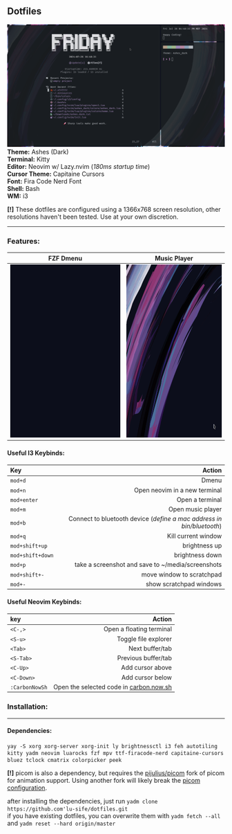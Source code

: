 ## Dotfiles

![](media/dotfiles/screenshot.png)
**Theme:** Ashes (Dark)<br>
**Terminal:** Kitty<br>
**Editor:** Neovim w/ Lazy.nvim (_180ms startup time_)<br>
**Cursor Theme:** Capitaine Cursors<br>
**Font:** Fira Code Nerd Font<br>
**Shell:** Bash<br>
**WM:** i3<br>

**[!]** These dotfiles are configured using a 1366x768 screen resolution, other resolutions haven't been tested. Use at your own discretion. 

---
### Features:

|FZF Dmenu|Music Player|
|---|---|
|<img src='media/dotfiles/dmenu.gif' height='400'>|<img src='media/dotfiles/music.gif' height='400'>|


#### Useful I3 Keybinds:
|Key|Action|
|:-|-:|
|`mod+d`|Dmenu|
|`mod+n`|Open neovim in a new terminal|
|`mod+enter`|Open a terminal|
|`mod+m`|Open music player|
|`mod+b`|Connect to bluetooth device (_define a mac address in bin/bluetooth_)|
|`mod+q`|Kill current window|
|`mod+shift+up`|brightness up|
|`mod+shift+down`|brightness down|
|`mod+p`|take a screenshot and save to ~/media/screenshots|
|`mod+shift+-`|move window to scratchpad|
|`mod+-`|show scratchpad windows|

#### Useful Neovim Keybinds:
|key|Action|
|:---|------:|
|`<C-,>`|Open a floating terminal|
|`<S-u>`|Toggle file explorer|
|`<Tab>`|Next buffer/tab|
|`<S-Tab>`|Previous buffer/tab|
|`<C-Up>`|Add cursor above|
|`<C-Down>`|Add cursor below|
|`:CarbonNowSh`|Open the selected code in [carbon.now.sh](https://carbon.now.sh)|


### Installation:

---

#### Dependencies:
```
yay -S xorg xorg-server xorg-init ly brightnessctl i3 feh autotiling kitty yadm neovim luarocks fzf mpv ttf-firacode-nerd capitaine-cursors bluez tclock cmatrix colorpicker peek
```

**[!]** picom is also a dependency, but requires the [pijulius/picom](https://github.com/pijulius/picom) fork of picom for animation support. Using another fork will likely break the [picom configuration](.config/picom.conf).

after installing the dependencies, just run `yadm clone https://github.com'lu-sife/dotfiles.git`<br>
if you have existing dotfiles, you can overwrite them with `yadm fetch --all` and `yadm reset --hard origin/master`
